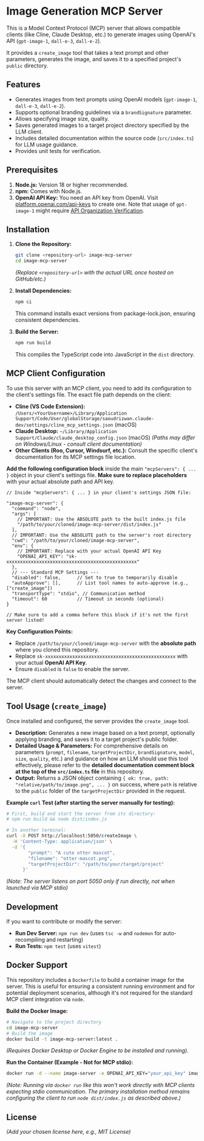 # Image Generation MCP Server

This is a Model Context Protocol (MCP) server that allows compatible clients (like Cline, Claude Desktop, etc.) to generate images using OpenAI's API (`gpt-image-1`, `dall-e-3`, `dall-e-2`).

It provides a `create_image` tool that takes a text prompt and other parameters, generates the image, and saves it to a specified project's `public` directory.

## Features

*   Generates images from text prompts using OpenAI models (`gpt-image-1`, `dall-e-3`, `dall-e-2`).
*   Supports optional branding guidelines via a `brandSignature` parameter.
*   Allows specifying image size, quality.
*   Saves generated images to a target project directory specified by the LLM client.
*   Includes detailed documentation within the source code (`src/index.ts`) for LLM usage guidance.
*   Provides unit tests for verification.

## Prerequisites

1.  **Node.js:** Version 18 or higher recommended.
2.  **npm:** Comes with Node.js.
3.  **OpenAI API Key:** You need an API key from OpenAI. Visit [platform.openai.com/api-keys](https://platform.openai.com/api-keys) to create one. Note that usage of `gpt-image-1` might require [API Organization Verification](https://help.openai.com/en/articles/10910291-api-organization-verification).

## Installation

1.  **Clone the Repository:**
    ```bash
    git clone <repository-url> image-mcp-server
    cd image-mcp-server
    ```
    *(Replace `<repository-url>` with the actual URL once hosted on GitHub/etc.)*

2.  **Install Dependencies:**
    ```bash
    npm ci
    ```
    This command installs exact versions from package-lock.json, ensuring consistent dependencies.

3.  **Build the Server:**
    ```bash
    npm run build
    ```
    This compiles the TypeScript code into JavaScript in the `dist` directory.

## MCP Client Configuration

To use this server with an MCP client, you need to add its configuration to the client's settings file. The exact file path depends on the client:

*   **Cline (VS Code Extension):** `/Users/<YourUsername>/Library/Application Support/Code/User/globalStorage/saoudrizwan.claude-dev/settings/cline_mcp_settings.json` (macOS)
*   **Claude Desktop:** `~/Library/Application Support/Claude/claude_desktop_config.json` (macOS)
    *(Paths may differ on Windows/Linux - consult client documentation)*
*   **Other Clients (Roo, Cursor, Windsurf, etc.):** Consult the specific client's documentation for its MCP settings file location.

**Add the following configuration block** inside the main `"mcpServers": { ... }` object in your client's settings file. **Make sure to replace placeholders** with your actual absolute path and API key.

```jsonc
// Inside "mcpServers": { ... } in your client's settings JSON file:

"image-mcp-server": {
  "command": "node",
  "args": [
    // IMPORTANT: Use the ABSOLUTE path to the built index.js file
    "/path/to/your/cloned/image-mcp-server/dist/index.js"
  ],
  // IMPORTANT: Use the ABSOLUTE path to the server's root directory
  "cwd": "/path/to/your/cloned/image-mcp-server",
  "env": {
    // IMPORTANT: Replace with your actual OpenAI API Key
    "OPENAI_API_KEY": "sk-xxxxxxxxxxxxxxxxxxxxxxxxxxxxxxxxxxxxxxxxxxxxxxxx"
  },
  // --- Standard MCP Settings ---
  "disabled": false,      // Set to true to temporarily disable
  "autoApprove": [],      // List tool names to auto-approve (e.g., ["create_image"])
  "transportType": "stdio", // Communication method
  "timeout": 60           // Timeout in seconds (optional)
}

// Make sure to add a comma before this block if it's not the first server listed!
```

**Key Configuration Points:**

*   Replace `/path/to/your/cloned/image-mcp-server` with the **absolute path** where you cloned this repository.
*   Replace `sk-xxxxxxxxxxxxxxxxxxxxxxxxxxxxxxxxxxxxxxxxxxxxxxxx` with your actual **OpenAI API Key**.
*   Ensure `disabled` is `false` to enable the server.

The MCP client should automatically detect the changes and connect to the server.

## Tool Usage (`create_image`)

Once installed and configured, the server provides the `create_image` tool.

*   **Description:** Generates a new image based on a text prompt, optionally applying branding, and saves it to a target project's public folder.
*   **Detailed Usage & Parameters:** For comprehensive details on parameters (`prompt`, `filename`, `targetProjectDir`, `brandSignature`, `model`, `size`, `quality`, etc.) and guidance on how an LLM should use this tool effectively, please refer to the **detailed documentation comment block at the top of the `src/index.ts` file** in this repository.
*   **Output:** Returns a JSON object containing `{ ok: true, path: "relative/path/to/image.png", ... }` on success, where `path` is relative to the `public` folder of the `targetProjectDir` provided in the request.

**Example `curl` Test (after starting the server manually for testing):**

```bash
# First, build and start the server from its directory:
# npm run build && node dist/index.js

# In another terminal:
curl -X POST http://localhost:5050/createImage \
  -H 'Content-Type: application/json' \
  -d '{
        "prompt": "A cute otter mascot",
        "filename": "otter-mascot.png",
        "targetProjectDir": "/path/to/your/target/project"
      }'
```
*(Note: The server listens on port 5050 only if run directly, not when launched via MCP stdio)*

## Development

If you want to contribute or modify the server:

*   **Run Dev Server:** `npm run dev` (uses `tsc -w` and `nodemon` for auto-recompiling and restarting)
 *   **Run Tests:** `npm test` (uses `vitest`)

 ## Docker Support

 This repository includes a `Dockerfile` to build a container image for the server. This is useful for ensuring a consistent running environment and for potential deployment scenarios, although it's not required for the standard MCP client integration via `node`.

 **Build the Docker Image:**
 ```bash
 # Navigate to the project directory
 cd image-mcp-server
 # Build the image
 docker build -t image-mcp-server:latest .
 ```
 *(Requires Docker Desktop or Docker Engine to be installed and running).*

 **Run the Container (Example - Not for MCP stdio):**
 ```bash
 docker run -d --name image-server -e OPENAI_API_KEY="your_api_key" image-mcp-server:latest
 ```
 *(Note: Running via `docker run` like this won't work directly with MCP clients expecting stdio communication. The primary installation method remains configuring the client to run `node dist/index.js` as described above.)*

 ## License

*(Add your chosen license here, e.g., MIT License)*
